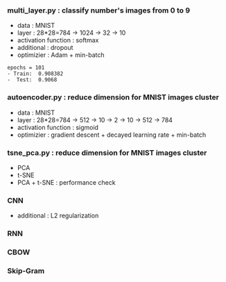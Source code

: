 ### multi_layer.py : classify number's images from 0 to 9
- data  : MNIST
- layer : 28*28=784 -> 1024 -> 32 -> 10
- activation function : softmax
- additional : dropout
- optimizier : Adam + min-batch
```
epochs = 101
- Train:  0.908382
-  Test:  0.9068
```

### autoencoder.py : reduce dimension for MNIST images cluster
- data  : MNIST
- layer : 28*28=784 -> 512 -> 10 -> 2 -> 10 -> 512 -> 784
- activation function : sigmoid
- optimizier : gradient descent + decayed learning rate + min-batch


### tsne_pca.py : reduce dimension for MNIST images cluster
- PCA
- t-SNE
- PCA + t-SNE : performance check


### CNN

- additional : L2 regularization



### RNN



### CBOW
### Skip-Gram
